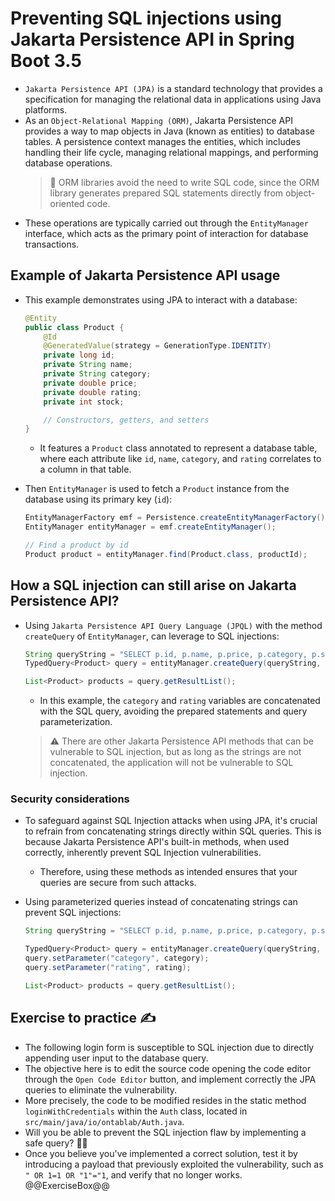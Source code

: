 # Preventing SQL injections using Jakarta Persistence API in Spring Boot 3.5

* `Jakarta Persistence API (JPA)` is a standard technology that provides a specification for managing the relational data in applications using Java platforms.
* As an `Object-Relational Mapping (ORM)`, Jakarta Persistence API provides a way to map objects in Java (known as entities) to database tables. A persistence context manages the entities, which includes handling their life cycle, managing relational mappings, and performing database operations.
  > :older_man: ORM libraries avoid the need to write SQL code, since the ORM library generates prepared SQL statements directly from object-oriented code.
* These operations are typically carried out through the `EntityManager` interface, which acts as the primary point of interaction for database transactions.

## Example of Jakarta Persistence API usage

* This example demonstrates using JPA to interact with a database:

  ```java
  @Entity
  public class Product {
      @Id
      @GeneratedValue(strategy = GenerationType.IDENTITY)
      private long id;
      private String name;
      private String category;
      private double price;
      private double rating;
      private int stock;

      // Constructors, getters, and setters
  }
  ```

  * It features a `Product` class annotated to represent a database table, where each attribute like `id`, `name`, `category`, and `rating` correlates to a column in that table.
* Then `EntityManager` is used to fetch a `Product` instance from the database using its primary key (`id`):

  ```java
  EntityManagerFactory emf = Persistence.createEntityManagerFactory();
  EntityManager entityManager = emf.createEntityManager();
  
  // Find a product by id
  Product product = entityManager.find(Product.class, productId);
  ```

## How a SQL injection can still arise on Jakarta Persistence API?

* Using `Jakarta Persistence API Query Language (JPQL)` with the method `createQuery` of `EntityManager`, can leverage to SQL injections:

  ```java
  String queryString = "SELECT p.id, p.name, p.price, p.category, p.stock, p.rating FROM Product WHERE p.category = '" + category + " AND p.rating >= '" + rating + "'";
  TypedQuery<Product> query = entityManager.createQuery(queryString, Product.class);

  List<Product> products = query.getResultList();
  ```

  * In this example, the `category` and `rating` variables are concatenated with the SQL query, avoiding the prepared statements and query parameterization.
  > :warning: There are other Jakarta Persistence API methods that can be vulnerable to SQL injection, but as long as the strings are not concatenated, the application will not be vulnerable to SQL injection.

### Security considerations

* To safeguard against SQL Injection attacks when using JPA, it's crucial to refrain from concatenating strings directly within SQL queries. This is because Jakarta Persistence API's built-in methods, when used correctly, inherently prevent SQL Injection vulnerabilities.
  * Therefore, using these methods as intended ensures that your queries are secure from such attacks.
* Using parameterized queries instead of concatenating strings can prevent SQL injections:

  ```java
  String queryString = "SELECT p.id, p.name, p.price, p.category, p.stock, p.rating FROM Product WHERE p.category = :category AND p.rating >= :rating";
  
  TypedQuery<Product> query = entityManager.createQuery(queryString, Product.class);
  query.setParameter("category", category);
  query.setParameter("rating", rating);

  List<Product> products = query.getResultList();
  ```

## Exercise to practice :writing_hand:

* The following login form is susceptible to SQL injection due to directly appending user input to the database query.
* The objective here is to edit the source code opening the code editor through the `Open Code Editor` button, and implement correctly the JPA queries to eliminate the vulnerability.
* More precisely, the code to be modified resides in the static method `loginWithCredentials` within the `Auth` class, located in `src/main/java/io/ontablab/Auth.java`.
* Will you be able to prevent the SQL injection flaw by implementing a safe query? :slightly_smiling_face::muscle:
* Once you believe you've implemented a correct solution, test it by introducing a payload that previously exploited the vulnerability, such as `" OR 1=1 OR "1"="1`, and verify that no longer works.
  @@ExerciseBox@@

